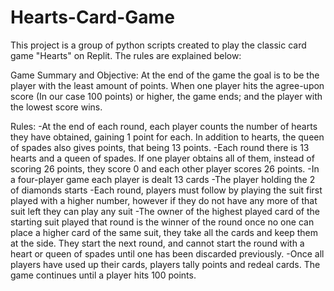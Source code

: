 # Hearts-Card-Game

This project is a group of python scripts created to play the classic card game "Hearts" on Replit. The rules are explained below:

Game Summary and Objective:
At the end of the game the goal is to be the player with the least amount of points. When one player hits the agree-upon score (In our case 100 points) or higher, the game ends; and the player with the lowest score wins.

Rules:
-At the end of each round, each player counts the number of hearts they have obtained, gaining 1 point for each. In addition to hearts, the queen of spades also gives points, that being 13 points. 
-Each round there is 13 hearts and a queen of spades. If one player obtains all of them, instead of scoring 26 points, they score 0 and each other player scores 26 points.
-In a four-player game each player is dealt 13 cards
-The player holding the 2 of diamonds starts
-Each round, players must follow by playing the suit first played with a higher number, however if they do not have any more of that suit left they can play any suit
-The owner of the highest played card of the starting suit played that round is the winner of the round once no one can place a higher card of the same suit, they take all the cards and keep them at the side. They start the next round, and cannot start the round with a heart or queen of spades until one has been discarded previously.
-Once all players have used up their cards, players tally points and redeal cards. The game continues until a player hits 100 points.
